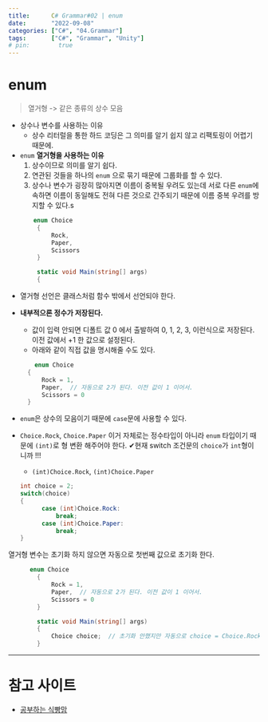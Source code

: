 ```yaml
---
title:      C# Grammar#02 | enum
date:       "2022-09-08"
categories: ["C#", "04.Grammar"]
tags:       ["C#", "Grammar", "Unity"]
# pin:        true
---
```


# enum
> 열거형 -> 같은 종류의 상수 모음

- 상수나 변수를 사용하는 이유
  - 상수 리터럴을 통한 하드 코딩은 그 의미를 알기 쉽지 않고 리팩토링이 어렵기 때문에.
- ```enum``` **열거형을 사용하는 이유**
  1. 상수이므로 의미를 알기 쉽다.
  2. 연관된 것들을 하나의 ```enum``` 으로 묶기 때문에 그룹화를 할 수 있다.
  3. 상수나 변수가 굉장히 많아지면 이름이 중복될 우려도 있는데 서로 다른 ```enum```에 속하면 이름이 동일해도 전혀 다른 것으로 간주되기 때문에 이름 중복 우려를 방지할 수 있다.s

```c#
       enum Choice
        {
            Rock,
            Paper,
            Scissors
        }

        static void Main(string[] args)
        {
```

- 열거형 선언은 클래스처럼 함수 밖에서 선언되야 한다.
- **내부적으론 정수가 저장된다.**
  - 값이 입력 안되면 디폴트 값 0 에서 출발하여 0, 1, 2, 3, 이런식으로 저장된다. 이전 값에서 +1 한 값으로 설정된다.
  - 아래와 같이 직접 값을 명시해줄 수도 있다.

  ```c#
      enum Choice
    {
        Rock = 1,
        Paper,  // 자동으로 2가 된다. 이전 값이 1 이어서.
        Scissors = 0
    }
  ```

- ```enum```은 상수의 모음이기 때문에 ```case```문에 사용할 수 있다.
- ```Choice.Rock```, ```Choice.Paper``` 이거 자체로는 정수타입이 아니라 ```enum``` 타입이기 때문에 ```(int)```로 형 변환 해주어야 한다. ✔현재 switch 조건문의 ```choice```가 ```int```형이니까 !!!
  - ```(int)Choice.Rock```, ```(int)Choice.Paper```

  ```c#
  int choice = 2;
  switch(choice)
  {
        case (int)Choice.Rock: 
            break;  
        case (int)Choice.Paper: 
            break;
  }
  ```

열거형 변수는 초기화 하지 않으면 자동으로 첫번째 값으로 초기화 한다.

```c#
      enum Choice
        {
            Rock = 1,
            Paper,  // 자동으로 2가 된다. 이전 값이 1 이어서.
            Scissors = 0
        }

        static void Main(string[] args)
        {
            Choice choice;  // 초기화 안했지만 자동으로 choice = Choice.Rock 이 됨.
        }
```

---

# 참고 사이트
- [공부하는 식빵맘](https://ansohxxn.github.io/c%20sharp/ch2-1/)